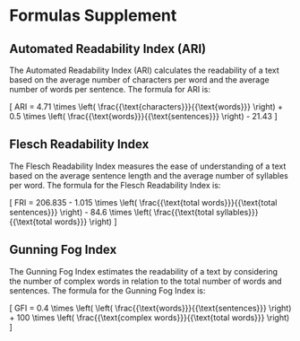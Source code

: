 # Formulas Supplement 

## Automated Readability Index (ARI)

The Automated Readability Index (ARI) calculates the readability of a text based on the average number of characters per word and the average number of words per sentence. The formula for ARI is:

\[ ARI = 4.71 \times \left( \frac{{\text{characters}}}{{\text{words}}} \right) + 0.5 \times \left( \frac{{\text{words}}}{{\text{sentences}}} \right) - 21.43 \]

## Flesch Readability Index

The Flesch Readability Index measures the ease of understanding of a text based on the average sentence length and the average number of syllables per word. The formula for the Flesch Readability Index is:

\[ FRI = 206.835 - 1.015 \times \left( \frac{{\text{total words}}}{{\text{total sentences}}} \right) - 84.6 \times \left( \frac{{\text{total syllables}}}{{\text{total words}}} \right) \]

## Gunning Fog Index

The Gunning Fog Index estimates the readability of a text by considering the number of complex words in relation to the total number of words and sentences. The formula for the Gunning Fog Index is:

\[ GFI = 0.4 \times \left( \left( \frac{{\text{words}}}{{\text{sentences}}} \right) + 100 \times \left( \frac{{\text{complex words}}}{{\text{total words}}} \right) \]


